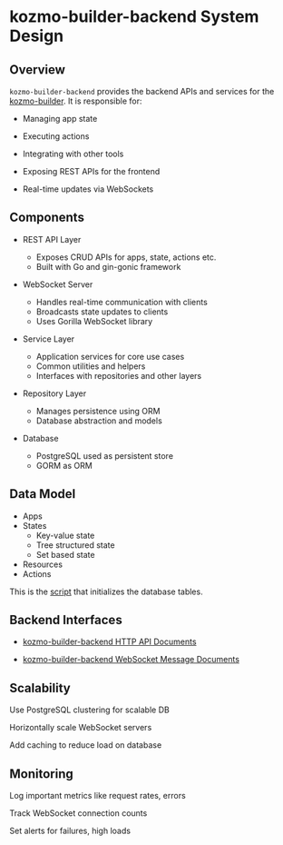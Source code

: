 # kozmo-builder-backend System Design

## Overview

`kozmo-builder-backend` provides the backend APIs and services for the [kozmo-builder](https://github.com/kozmoai/kozmo-builder). It is responsible for:

- Managing app state

- Executing actions

- Integrating with other tools

- Exposing REST APIs for the frontend

- Real-time updates via WebSockets

## Components

- REST API Layer 
  - Exposes CRUD APIs for apps, state, actions etc. 
  - Built with Go and gin-gonic framework

- WebSocket Server 
  - Handles real-time communication with clients
  - Broadcasts state updates to clients
  - Uses Gorilla WebSocket library

- Service Layer 
  - Application services for core use cases 
  - Common utilities and helpers 
  - Interfaces with repositories and other layers 

- Repository Layer 
  - Manages persistence using ORM 
  - Database abstraction and models
  
- Database 
  - PostgreSQL used as persistent store 
  - GORM as ORM

## Data Model 
- Apps
- States
  - Key-value state
  - Tree structured state
  - Set based state
- Resources
- Actions

This is the [script](../scripts/postgres-init.sh) that initializes the database tables.

## Backend Interfaces

- [kozmo-builder-backend HTTP API Documents](https://github.com/kozmoai/kozmo-builder-backend-api-docs)

- [kozmo-builder-backend WebSocket Message Documents](https://github.com/kozmoai/kozmo-builder-backend-websocket-docs)


## Scalability

Use PostgreSQL clustering for scalable DB

Horizontally scale WebSocket servers

Add caching to reduce load on database

## Monitoring

Log important metrics like request rates, errors

Track WebSocket connection counts

Set alerts for failures, high loads